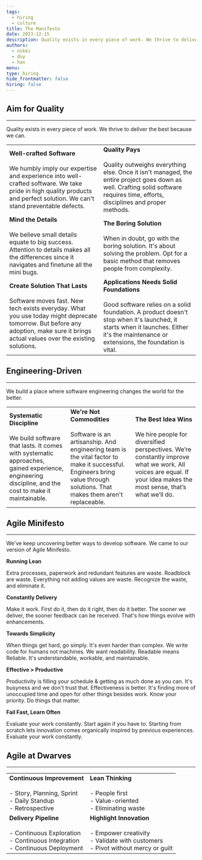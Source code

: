 ```yaml
---
tags:
  - hiring
  - culture
title: The Manifesto
date: 2023-12-15
description: Quality exists in every piece of work. We thrive to deliver the best because we can.
authors:
  - nikki
  - duy
  - han
menu:
type: hiring
hide_frontmatter: false
hiring: false
---
```


## Aim for Quality
---

Quality exists in every piece of work. We thrive to deliver the best because we can.

|                                                                                                                                                                                                                           |                                                                                                                                                                                                                                        |
| ------------------------------------------------------------------------------------------------------------------------------------------------------------------------------------------------------------------------- | -------------------------------------------------------------------------------------------------------------------------------------------------------------------------------------------------------------------------------------- |
| **Well-crafted Software**<br><br>We humbly imply our expertise and experience into well-crafted software. We take pride in high quality products and perfect solution. We can't stand preventable defects.                | **Quality Pays**<br><br>Quality outweighs everything else. Once it isn't managed, the entire project goes down as well. Crafting solid software requires time, efforts, disciplines and proper methods.                                |
| **Mind the Details**<br><br>We believe small details equate to big success. Attention to details makes all the differences since it navigates and finetune all the mini bugs.                                             | **The Boring Solution**<br><br>When in doubt, go with the boring solution. It's about solving the problem. Opt for a basic method that removes people from complexity.                                                                 |
| **Create Solution That Lasts**<br><br>Software moves fast. New tech exists everyday. What you use today might deprecate tomorrow. But before any adoption, make sure it brings actual values over the existing solutions. | **Applications Needs Solid Foundations**<br><br>Good software relies on a solid foundation. A product doesn't stop when it's launched, it starts when it launches. Either it's the maintenance or extensions, the foundation is vital. |

## Engineering-Driven
---

We build a place where software engineering changes the world for the better.

|                                                                                                                                                                                      |                                                                                                                                                                                                           |                                                                                                                                                                                                  |
| ------------------------------------------------------------------------------------------------------------------------------------------------------------------------------------ | --------------------------------------------------------------------------------------------------------------------------------------------------------------------------------------------------------- | ------------------------------------------------------------------------------------------------------------------------------------------------------------------------------------------------ |
| **Systematic Discipline**<br><br>We build software that lasts. It comes with systematic approaches, gained experience, engineering discipline, and the cost to make it maintainable. | **We're Not Commodities**<br><br>Software is an artisanship. And engineering team is the vital factor to make it successful. Engineers bring value through solutions. That makes them aren't replaceable. | **The Best Idea Wins**<br><br>We hire people for diversified perspectives. We’re constantly improve what we work. All voices are equal. If your idea makes the most sense, that’s what we’ll do. |

## Agile Minifesto
---

We've keep uncovering better ways to develop software. We came to our version of Agile Minifesto.

**Running Lean**

Extra processes, paperwork and redundant features are waste. Roadblock are waste. Everything not adding values are waste. Recognize the waste, and eliminate it.

**Constantly Delivery**

Make it work. First do it, then do it right, then do it better. The sooner we deliver, the sooner feedback can be received. That's how things evolve with enhancements.

**Towards Simplicity**

When things get hard, go simply. It's even harder than complex. We write code for humans not machines. We want readability. Readable means Reliable. It's understandable, workable, and maintainable.

**Effective > Productive**

Productivity is filling your schedule & getting as much done as you can. It's busyness and we don't trust that. Effectiveness is better. It's finding more of unoccupied time and open for other things besides work. Know your priority. Do things that matter.

**Fail Fast, Learn Often**

Evaluate your work constantly. Start again if you have to. Starting from scratch lets innovation comes organically inspired by previous experiences. Evaluate your work constantly.

## Agile at Dwarves
---

|                                                                                                              |                                                                                                                     |
| ------------------------------------------------------------------------------------------------------------ | ------------------------------------------------------------------------------------------------------------------- |
| **Continuous Improvement**<br><br>- Story, Planning, Sprint<br>- Daily Standup<br>- Retrospective            | **Lean Thinking**<br><br>- People first<br>- Value-oriented<br>- Eliminating waste                                  |
| **Delivery Pipeline**<br><br>- Continuous Exploration<br>- Continuous Integration<br>- Continuous Deployment | **Highlight Innovation**<br><br>- Empower creativity<br>- Validate with customers<br>- Pivot without mercy or guilt |

